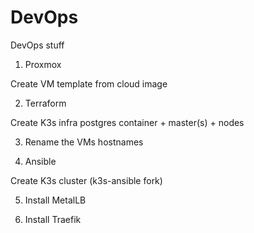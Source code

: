# DevOps

DevOps stuff

1. Proxmox

Create VM template from cloud image

2. Terraform

Create K3s infra
    postgres container + master(s) + nodes

3. Rename the VMs hostnames

4. Ansible

Create K3s cluster (k3s-ansible fork)

5. Install MetalLB

6. Install Traefik
 